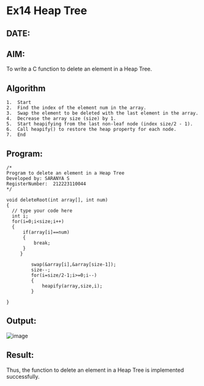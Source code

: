 # Ex14 Heap Tree
## DATE:
## AIM:
To write a C function to delete an element in a Heap Tree.

## Algorithm
```
1.	Start
2.	Find the index of the element num in the array.
3.	Swap the element to be deleted with the last element in the array.
4.	Decrease the array size (size) by 1.
5.	Start heapifying from the last non-leaf node (index size/2 - 1).
6.	Call heapify() to restore the heap property for each node.
7.	End
```  
## Program:
```
/*
Program to delete an element in a Heap Tree
Developed by: SARANYA S
RegisterNumber:  212223110044
*/
```
```
void deleteRoot(int array[], int num)
{
  // type your code here
  int i;
  for(i=0;i<size;i++)
  {
      if(array[i]==num)
      {
          break;
      }
     }
    
         swap(&array[i],&array[size-1]);
         size--;
         for(i=size/2-1;i>=0;i--)
         {
             heapify(array,size,i);
         }
     
}
```
## Output:
![image](https://github.com/user-attachments/assets/4073ce1f-f328-46a9-b581-9b1e1c0e79d3)

## Result:
Thus, the function to delete an element in a Heap Tree is implemented successfully.
